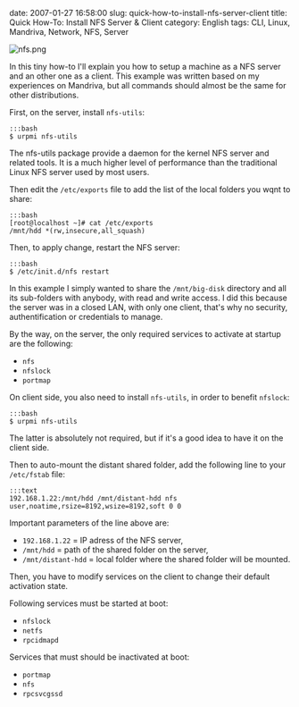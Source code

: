 date: 2007-01-27 16:58:00
slug: quick-how-to-install-nfs-server-client
title: Quick How-To: Install NFS Server & Client
category: English
tags: CLI, Linux, Mandriva, Network, NFS, Server

![nfs.png](/static/uploads/2007/01/nfs.png)

In this tiny how-to I'll explain you how to setup a machine as a NFS server and an other one as a client. This example was written based on my experiences on Mandriva, but all commands should almost be the same for other distributions.

First, on the server, install `nfs-utils`:

    :::bash
    $ urpmi nfs-utils

The nfs-utils package provide a daemon for the kernel NFS server and related tools. It is a much higher level of performance than the traditional Linux NFS server used by most users.

Then edit the `/etc/exports` file to add the list of the local folders you wqnt to share:

    :::bash
    [root@localhost ~]# cat /etc/exports
    /mnt/hdd *(rw,insecure,all_squash)

Then, to apply change, restart the NFS server:

    :::bash
    $ /etc/init.d/nfs restart

In this example I simply wanted to share the `/mnt/big-disk` directory and all its sub-folders with anybody, with read and write access. I did this because the server was in a closed LAN, with only one client, that's why no security, authentification or credentials to manage.

By the way, on the server, the only required services to activate at startup are the following:

  * `nfs`
  * `nfslock`
  * `portmap`

On client side, you also need to install `nfs-utils`, in order to benefit `nfslock`:

    :::bash
    $ urpmi nfs-utils

The latter is absolutely not required, but if it's a good idea to have it on the client side.

Then to auto-mount the distant shared folder, add the following line to your `/etc/fstab` file:

    :::text
    192.168.1.22:/mnt/hdd /mnt/distant-hdd nfs user,noatime,rsize=8192,wsize=8192,soft 0 0

Important parameters of the line above are:

  * `192.168.1.22` = IP adress of the NFS server,
  * `/mnt/hdd` = path of the shared folder on the server,
  * `/mnt/distant-hdd` = local folder where the shared folder will be mounted.

Then, you have to modify services on the client to change their default activation state.

Following services must be started at boot:

  * `nfslock`
  * `netfs`
  * `rpcidmapd`

Services that must should be inactivated at boot:

  * `portmap`
  * `nfs`
  * `rpcsvcgssd`
